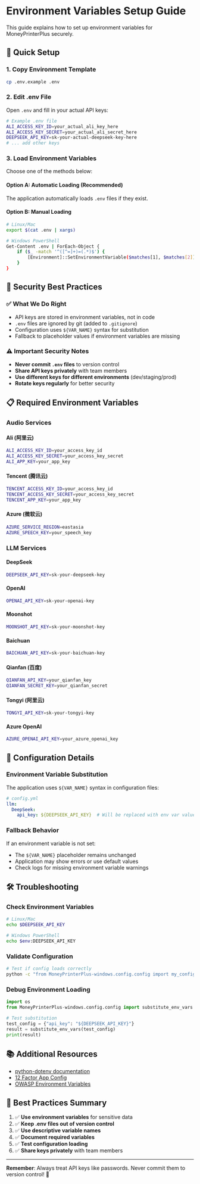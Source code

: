 # Environment Variables Setup Guide

This guide explains how to set up environment variables for MoneyPrinterPlus securely.

## 🚀 Quick Setup

### 1. Copy Environment Template
```bash
cp .env.example .env
```

### 2. Edit .env File
Open `.env` and fill in your actual API keys:
```bash
# Example .env file
ALI_ACCESS_KEY_ID=your_actual_ali_key_here
ALI_ACCESS_KEY_SECRET=your_actual_ali_secret_here
DEEPSEEK_API_KEY=sk-your-actual-deepseek-key-here
# ... add other keys
```

### 3. Load Environment Variables
Choose one of the methods below:

#### Option A: Automatic Loading (Recommended)
The application automatically loads `.env` files if they exist.

#### Option B: Manual Loading
```bash
# Linux/Mac
export $(cat .env | xargs)

# Windows PowerShell
Get-Content .env | ForEach-Object {
    if ($_ -match '^([^=]+)=(.*)$') {
        [Environment]::SetEnvironmentVariable($matches[1], $matches[2])
    }
}
```

## 🔐 Security Best Practices

### ✅ What We Do Right
- API keys are stored in environment variables, not in code
- `.env` files are ignored by git (added to `.gitignore`)
- Configuration uses `${VAR_NAME}` syntax for substitution
- Fallback to placeholder values if environment variables are missing

### ⚠️ Important Security Notes
- **Never commit `.env` files** to version control
- **Share API keys privately** with team members
- **Use different keys for different environments** (dev/staging/prod)
- **Rotate keys regularly** for better security

## 📋 Required Environment Variables

### Audio Services

#### Ali (阿里云)
```bash
ALI_ACCESS_KEY_ID=your_access_key_id
ALI_ACCESS_KEY_SECRET=your_access_key_secret
ALI_APP_KEY=your_app_key
```

#### Tencent (腾讯云)
```bash
TENCENT_ACCESS_KEY_ID=your_access_key_id
TENCENT_ACCESS_KEY_SECRET=your_access_key_secret
TENCENT_APP_KEY=your_app_key
```

#### Azure (微软云)
```bash
AZURE_SERVICE_REGION=eastasia
AZURE_SPEECH_KEY=your_speech_key
```

### LLM Services

#### DeepSeek
```bash
DEEPSEEK_API_KEY=sk-your-deepseek-key
```

#### OpenAI
```bash
OPENAI_API_KEY=sk-your-openai-key
```

#### Moonshot
```bash
MOONSHOT_API_KEY=sk-your-moonshot-key
```

#### Baichuan
```bash
BAICHUAN_API_KEY=sk-your-baichuan-key
```

#### Qianfan (百度)
```bash
QIANFAN_API_KEY=your_qianfan_key
QIANFAN_SECRET_KEY=your_qianfan_secret
```

#### Tongyi (阿里云)
```bash
TONGYI_API_KEY=sk-your-tongyi-key
```

#### Azure OpenAI
```bash
AZURE_OPENAI_API_KEY=your_azure_openai_key
```

## 🔧 Configuration Details

### Environment Variable Substitution
The application uses `${VAR_NAME}` syntax in configuration files:
```yaml
# config.yml
llm:
  DeepSeek:
    api_key: ${DEEPSEEK_API_KEY}  # Will be replaced with env var value
```

### Fallback Behavior
If an environment variable is not set:
- The `${VAR_NAME}` placeholder remains unchanged
- Application may show errors or use default values
- Check logs for missing environment variable warnings

## 🛠️ Troubleshooting

### Check Environment Variables
```bash
# Linux/Mac
echo $DEEPSEEK_API_KEY

# Windows PowerShell
echo $env:DEEPSEEK_API_KEY
```

### Validate Configuration
```bash
# Test if config loads correctly
python -c "from MoneyPrinterPlus-windows.config.config import my_config; print('Config loaded successfully')"
```

### Debug Environment Loading
```python
import os
from MoneyPrinterPlus-windows.config.config import substitute_env_vars

# Test substitution
test_config = {"api_key": "${DEEPSEEK_API_KEY}"}
result = substitute_env_vars(test_config)
print(result)
```

## 📚 Additional Resources

- [python-dotenv documentation](https://pypi.org/project/python-dotenv/)
- [12 Factor App Config](https://12factor.net/config)
- [OWASP Environment Variables](https://owasp.org/www-project-web-security-testing-guide/v42/4-Web_Application_Security_Testing/11-Client-side_Testing/34-Testing_for_Client-side_URL_Redirect)

## 🎯 Best Practices Summary

1. ✅ **Use environment variables** for sensitive data
2. ✅ **Keep .env files out of version control**
3. ✅ **Use descriptive variable names**
4. ✅ **Document required variables**
5. ✅ **Test configuration loading**
6. ✅ **Share keys privately** with team members

---

**Remember**: Always treat API keys like passwords. Never commit them to version control! 🔐
